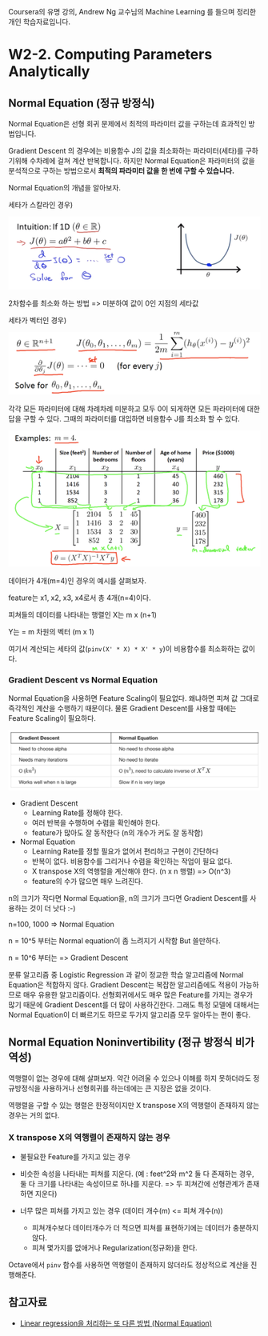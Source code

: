 Coursera의 유명 강의, Andrew Ng 교수님의 Machine Learning 를 들으며 정리한 개인 학습자료입니다.



# W2-2. Computing Parameters Analytically



## Normal Equation (정규 방정식)

Normal Equation은 선형 회귀 문제에서 최적의 파라미터 값을 구하는데 효과적인 방법입니다.

Gradient Descent 의 경우에는 비용함수 J의 값을 최소화하는 파라미터(세타)를 구하기위해 수차례에 걸쳐 계산 반복합니다. 하지만 Normal Equation은 파라미터의 값을 분석적으로 구하는 방법으로서 **최적의 파라미터 값을 한 번에 구할 수 있습니다.**

Normal Equation의 개념을 알아보자.

세타가 스칼라인 경우)

![](./images/linear_regression_normal_equation_scala.png)

2차함수를 최소화 하는 방법 => 미분하여 값이 0인 지점의 세타값

세타가 벡터인 경우)

![](./images/linear_regression_normal_equation_vector.png)

각각 모든 파라미터에 대해 차례차례 미분하고 모두 0이 되게하면 모든 파라미터에 대한 답을 구할 수 있다. 그때의 파라미터를 대입하면 비용함수 J를 최소화 할 수 있다.

![](./images/linear_regression_normal_equation_example.png)

데이터가 4개(m=4)인 경우의 예시를 살펴보자.

feature는 x1, x2, x3, x4로서 총 4개(n=4)이다. 

피쳐들의 데이터를 나타내는 행렬인 X는 m x (n+1)

Y는 = m 차원의 벡터 (m x 1)

여기서 계산되는 세타의 값(`pinv(X' * X) * X' * y`)이 비용함수를 최소화하는 값이다.

### Gradient Descent vs Normal Equation

Normal Equation을 사용하면 Feature Scaling이 필요없다. 왜냐하면 피쳐 값 그대로 즉각적인 계산을 수행하기 때문이다. 물론 Gradient Descent를 사용할 때에는 Feature Scaling이 필요하다.

![](./images/linear_regression_gradient_descent_vs_normal_equation.png)

* Gradient Descent
  * Learning Rate를 정해야 한다.
  * 여러 반복을 수행하며 수렴을 확인해야 한다.
  * feature가 많아도 잘 동작한다 (n의 개수가 커도 잘 동작함)
* Normal Equation
  * Learning Rate를 정할 필요가 없어서 편리하고 구현이 간단하다
  * 반복이 없다. 비용함수를 그리거나 수렴을 확인하는 작업이 필요 없다.
  * X transpose X의 역행렬을 계산해야 한다. (n x n 행렬) => O(n^3)
  * feature의 수가 많으면 매우 느려진다.

n의 크기가 작다면 Normal Equation을, n의 크기가 크다면 Gradient Descent를 사용하는 것이 더 낫다 :-)

n=100, 1000 => Normal Equation

n = 10^5 부터는 Normal equation이 좀 느려지기 시작함 But 쓸만하다.

n = 10^6 부터는 => Gradient Descent

분류 알고리즘 중 Logistic Regression 과 같이 정교한 학습 알고리즘에 Normal Equation은 적합하지 않다. Gradient Descent는 복잡한 알고리즘에도 적용이 가능하므로 매우 유용한 알고리즘이다. 선형회귀에서도 매우 많은 Feature를 가지는 경우가 많기 때문에 Gradient Descent를 더 많이 사용하긴한다. 그래도 특정 모델에 대해서는 Normal Equation이 더 빠르기도 하므로 두가지 알고리즘 모두 알아두는 편이 좋다.



## Normal Equation Noninvertibility (정규 방정식 비가역성)

역행렬이 없는 경우에 대해 살펴보자. 약간 어려울 수 있으나 이해를 하지 못하더라도 정규방정식을 사용하거나 선형회귀를 하는데에는 큰 지장은 없을 것이다.

역행렬을 구할 수 있는 행렬은 한정적이지만 X transpose X의 역행렬이 존재하지 않는 경우는 거의 없다. 

### X transpose X의 역행렬이 존재하지 않는 경우

* 불필요한 Feature를 가지고 있는 경우
* 비슷한 속성을 나타내는 피쳐를 지운다. (예 : feet^2와 m^2 둘 다 존재하는 경우, 둘 다 크기를 나타내는 속성이므로 하나를 지운다. => 두 피쳐간에 선형관계가 존재하면 지운다)
* 너무 많은 피쳐를 가지고 있는 경우 (데이터 개수(m) <= 피쳐 개수(n))

  * 피쳐개수보다 데이터개수가 더 적으면 피쳐를 표현하기에는 데이터가 충분하지 않다.
  * 피쳐 몇가지를 없애거나 Regularization(정규화)을 한다.

Octave에서 `pinv` 함수를 사용하면 역행렬이 존재하지 않더라도 정상적으로 계산을 진행해준다.



## 참고자료

* [Linear regression을 처리하는 또 다른 방법 (Normal Equation)](https://daeson.tistory.com/172)